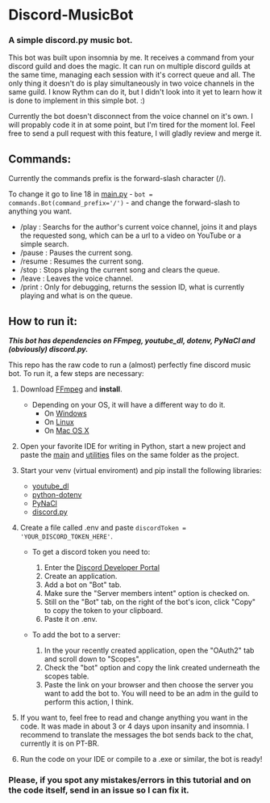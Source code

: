 # Discord-MusicBot
### A simple discord.py music bot.

   This bot was built upon insomnia by me. It receives a command from your discord guild and does the magic. It can run on multiple discord guilds at the same time, managing each session with it's correct queue and all. The only thing it doesn't do is play simultaneously in two voice channels in the same guild. I know Rythm can do it, but I didn't look into it yet to learn how it is done to implement in this simple bot. :)
   
   Currently the bot doesn't disconnect from the voice channel on it's own. I will propably code it in at some point, but I'm tired for the moment lol. Feel free to send a pull request with this feature, I will gladly review and merge it.


## Commands:

Currently the commands prefix is the forward-slash character (/). 

To change it go to line 18 in [main.py](Discord-MusicBot/main.py) - `bot = commands.Bot(command_prefix='/')` - and change the forward-slash to anything you want.

- /play : Searchs for the author's current voice channel, joins it and plays the requested song, which can be a url to a video on YouTube or a simple search.
- /pause : Pauses the current song.
- /resume : Resumes the current song.
- /stop : Stops playing the current song and clears the queue.
- /leave : Leaves the voice channel.
- /print : Only for debugging, returns the session ID, what is currently playing and what is on the queue.


## How to run it:
***This bot has dependencies on FFmpeg, youtube_dl, dotenv, PyNaCl and (obviously) discord.py.***

This repo has the raw code to run a (almost) perfectly fine discord music bot. To run it, a few steps are necessary:

1. Download [FFmpeg](https://ffmpeg.org/download.html) and __install__.
   - Depending on your OS, it will have a different way to do it. 
     - On [Windows](https://www.wikihow.com/Install-FFmpeg-on-Windows)
     - On [Linux](https://www.tecmint.com/install-ffmpeg-in-linux/)
     - On [Mac OS X](http://jollejolles.com/install-ffmpeg-on-mac-os-x/)
 
2. Open your favorite IDE for writing in Python, start a new project and paste the [main](Discord-MusicBot/main.py) and [utilities](Discord-MusicBot/utilities.py) files on the same folder as the project.

3. Start your venv (virtual enviroment) and pip install the following libraries:
   - [youtube_dl](https://pypi.org/project/youtube_dl/)
   - [python-dotenv](https://pypi.org/project/python-dotenv/)
   - [PyNaCl](https://pypi.org/project/PyNaCl/)
   - [discord.py](https://pypi.org/project/discord.py/)

4. Create a file called .env and paste `discordToken = 'YOUR_DISCORD_TOKEN_HERE'`.
   - To get a discord token you need to:
     1. Enter the [Discord Developer Portal](https://discord.com/developers/applications)
     2. Create an application.
     3. Add a bot on "Bot" tab.
     4. Make sure the "Server members intent" option is checked on.
     5. Still on the "Bot" tab, on the right of the bot's icon, click "Copy" to copy the token to your clipboard.
     6. Paste it on .env.
     
   - To add the bot to a server:
     1. In the your recently created application, open the "OAuth2" tab and scroll down to "Scopes".
     2. Check the "bot" option and copy the link created underneath the scopes table.
     3. Paste the link on your browser and then choose the server you want to add the bot to. You will need to be an adm in the guild to perform this action, I think.

5. If you want to, feel free to read and change anything you want in the code. It was made in about 3 or 4 days upon insanity and insomnia. I recommend to translate the messages the bot sends back to the chat, currently it is on PT-BR.

6. Run the code on your IDE or compile to a .exe or similar, the bot is ready!




### **Please, if you spot any mistakes/errors in this tutorial and on the code itself, send in an issue so I can fix it.**
